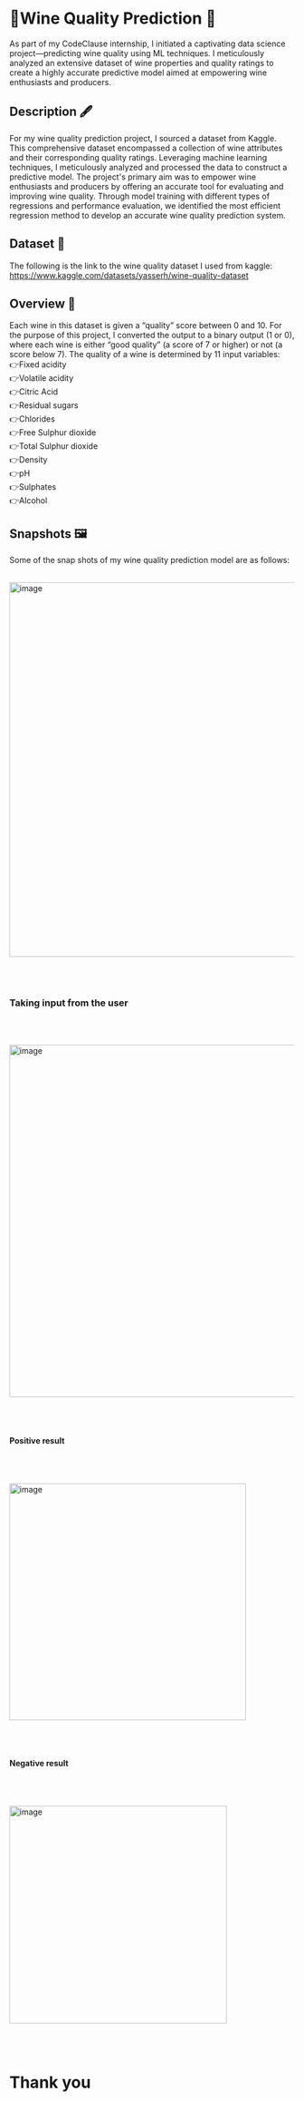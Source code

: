 # 🍷Wine Quality Prediction 🍾
As part of my CodeClause internship, I initiated a captivating data science project—predicting wine quality using ML techniques. I meticulously analyzed an extensive dataset of wine properties and quality ratings to create a highly accurate predictive model aimed at empowering wine enthusiasts and producers.

## Description 🖋️

For my wine quality prediction project, I sourced a dataset from Kaggle. This comprehensive dataset encompassed a collection of wine attributes and their corresponding quality ratings. Leveraging machine learning techniques, I meticulously analyzed and processed the data to construct a predictive model. The project's primary aim was to empower wine enthusiasts and producers by offering an accurate tool for evaluating and improving wine quality. Through model training with different types of regressions and performance evaluation, we identified the most efficient regression method to develop an accurate wine quality prediction system.

## Dataset 📓

The following is the link to the wine quality dataset I used from kaggle:
https://www.kaggle.com/datasets/yasserh/wine-quality-dataset

## Overview 📖
Each wine in this dataset is given a “quality” score between 0 and 10. For the purpose of this project, I converted the output to a binary output (1 or 0), where each wine is either “good quality” (a score of 7 or higher) or not (a score below 7). The quality of a wine is determined by 11 input variables: <br>
  👉Fixed acidity<br>
  👉Volatile acidity<br>
  👉Citric Acid<br>
  👉Residual sugars<br>
  👉Chlorides<br>
  👉Free Sulphur dioxide<br>
  👉Total Sulphur dioxide<br>
  👉Density<br>
  👉pH <br>
  👉Sulphates<br>
  👉Alcohol<br>
  
  ## Snapshots 🖼️

Some of the snap shots of my wine quality prediction model are as follows:<br><br>

<img width="661" alt="image" src="https://github.com/jayabindu2004/CodeClauseInternship_WineQualityPrediction/assets/117556640/51b4e751-b9da-4c0d-8b95-476a4086a050">


<br><br>

### Taking input from the user

<br><br>



<img width="622" alt="image" src="https://github.com/jayabindu2004/CodeClauseInternship_WineQualityPrediction/assets/117556640/bf1dbbbb-b483-41ec-9279-98cfd224588f">



<br><br>

#### Positive result 

<br><br>


<img width="418" alt="image" src="https://github.com/jayabindu2004/CodeClauseInternship_WineQualityPrediction/assets/117556640/be5028c9-ac45-4b5b-b7bd-0cdf6d83f709">

<br><br>


#### Negative result

<br><br>



<img width="384" alt="image" src="https://github.com/jayabindu2004/CodeClauseInternship_WineQualityPrediction/assets/117556640/c056a746-1d7f-44f2-8e4b-33feb1688e94">



<br><br>


# Thank you






